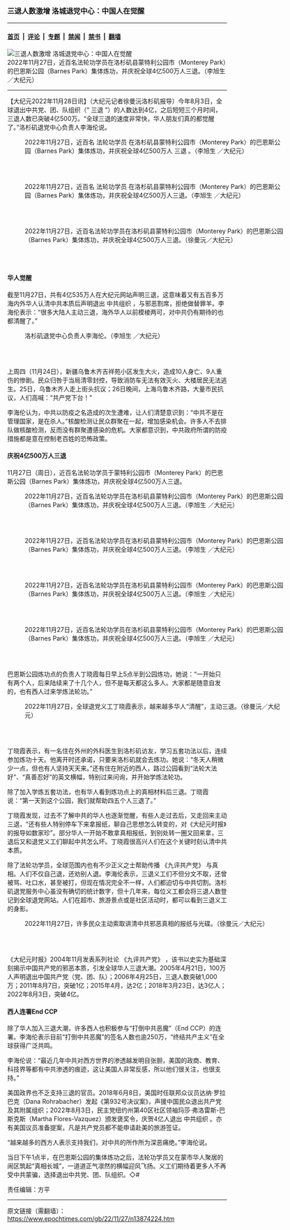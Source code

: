 ### 三退人数激增 洛城退党中心：中国人在觉醒

---

#### [首页](../../../..?n13874224) &nbsp;|&nbsp; [评论](../../../../../epoch-comment?n13874224) &nbsp;|&nbsp; [专题](../../../../../epoch-special?n13874224) &nbsp;|&nbsp; [禁闻](../../../../../epoch-news?n13874224) &nbsp;|&nbsp; [禁书](../../../../../books?n13874224) &nbsp;|&nbsp; [翻墙](https://github.com/gfw-breaker/nogfw/blob/master/README.md?n13874224)


<div><img alt="三退人数激增 洛城退党中心：中国人在觉醒" class="attachment-djy_600_400 size-djy_600_400 wp-post-image" src="https://i.epochtimes.com/assets/uploads/2022/11/id13874292-400millionrally-03-600x400.jpg"/>
<div class="caption">
 2022年11月27日，近百名法轮功学员在洛杉矶县蒙特利公园市（Monterey Park）的巴恩斯公园（Barnes Park）集体炼功，并庆祝全球4亿500万人三退。（李旭生 ／大纪元）
</div></div><hr/><div class="post_content" id="artbody" itemprop="articleBody">
 <!-- article content begin -->
 <p>
  【大纪元2022年11月28日讯】（大纪元记者徐曼沅洛杉矶报导）今年8月3日，全球退出中共党、团、队组织（“
  <ok href="https://www.epochtimes.com/gb/tag/%E4%B8%89%E9%80%80.html">
   三退
  </ok>
  ”）的人数达到4亿，之后短短三个月时间，三退人数已突破4亿500万。“全球三退的速度非常快，华人朋友们真的都觉醒了。”洛杉矶退党中心负责人李海伦说。
 </p>
 <figure aria-describedby="caption-attachment-13874295" class="wp-caption aligncenter" id="attachment_13874295" style="width: 600px">
  <ok href="https://i.epochtimes.com/assets/uploads/2022/11/id13874295-400millionrally-02.jpg" target="_blank">
   <img alt="" class="size-large wp-image-13874295" src="https://i.epochtimes.com/assets/uploads/2022/11/id13874295-400millionrally-02-600x266.jpg"/>
  </ok>
  <br/><figcaption class="wp-caption-text" id="caption-attachment-13874295">
   2022年11月27日，近百名
   <ok href="https://www.epochtimes.com/gb/tag/%E6%B3%95%E8%BD%AE%E5%8A%9F%E5%AD%A6%E5%91%98.html">
    法轮功学员
   </ok>
   在洛杉矶县蒙特利公园市（Monterey Park）的巴恩斯公园（Barnes Park）集体炼功，并庆祝全球4亿500万人
   <ok href="https://www.epochtimes.com/gb/tag/%E4%B8%89%E9%80%80.html">
    三退
   </ok>
   。（李旭生 ／大纪元）
  </figcaption><br/>
 </figure><br/>
 <figure aria-describedby="caption-attachment-13874303" class="wp-caption aligncenter" id="attachment_13874303" style="width: 600px">
  <ok href="https://i.epochtimes.com/assets/uploads/2022/11/id13874303-400millionrally-10.jpg" target="_blank">
   <img alt="" class="size-large wp-image-13874303" src="https://i.epochtimes.com/assets/uploads/2022/11/id13874303-400millionrally-10-600x397.jpg"/>
  </ok>
  <br/><figcaption class="wp-caption-text" id="caption-attachment-13874303">
   2022年11月27日，近百名
   <ok href="https://www.epochtimes.com/gb/tag/%E6%B3%95%E8%BD%AE%E5%8A%9F%E5%AD%A6%E5%91%98.html">
    法轮功学员
   </ok>
   在洛杉矶县蒙特利公园市（Monterey Park）的巴恩斯公园（Barnes Park）集体炼功，并庆祝全球4亿500万人三退。（李旭生 ／大纪元）
  </figcaption><br/>
 </figure><br/>
 <figure aria-describedby="caption-attachment-13874304" class="wp-caption aligncenter" id="attachment_13874304" style="width: 600px">
  <ok href="https://i.epochtimes.com/assets/uploads/2022/11/id13874304-PXL_20221127_184630586.jpg" target="_blank">
   <img alt="" class="size-large wp-image-13874304" src="https://i.epochtimes.com/assets/uploads/2022/11/id13874304-PXL_20221127_184630586-600x401.jpg"/>
  </ok>
  <br/><figcaption class="wp-caption-text" id="caption-attachment-13874304">
   2022年11月27日，近百名法轮功学员在洛杉矶县蒙特利公园市（Monterey Park）的巴恩斯公园（Barnes Park）集体炼功，并庆祝全球4亿500万人三退。（徐曼沅／大纪元）
  </figcaption><br/>
 </figure><br/>
 <h4>
  华人觉醒
 </h4>
 <p>
  截至11月27日，共有4亿535万人在大纪元网站声明三退，这意味着又有五百多万海内外华人认清中共本质后声明退出
  <ok href="https://www.epochtimes.com/gb/tag/%E4%B8%AD%E5%85%B1%E7%BB%84%E7%BB%87.html">
   中共组织
  </ok>
  ，与邪恶割席，拒绝做替罪羊。李海伦表示：“很多大陆人主动三退，海外华人以前模棱两可，对中共仍有期待的也都清醒了。”
 </p>
 <figure aria-describedby="caption-attachment-13874297" class="wp-caption aligncenter" id="attachment_13874297" style="width: 600px">
  <ok href="https://i.epochtimes.com/assets/uploads/2022/11/id13874297-400millionrally-01.jpg" target="_blank">
   <img alt="" class="size-large wp-image-13874297" src="https://i.epochtimes.com/assets/uploads/2022/11/id13874297-400millionrally-01-600x397.jpg"/>
  </ok>
  <br/><figcaption class="wp-caption-text" id="caption-attachment-13874297">
   洛杉矶退党中心负责人李海伦。（李旭生 ／大纪元）
  </figcaption><br/>
 </figure><br/>
 <p>
  上周四（11月24日），新疆乌鲁木齐吉祥苑小区发生大火，造成10人身亡、9人重伤的惨剧。民众归咎于当局清零封控，导致消防车无法有效灭火、大楼居民无法逃生。25日，乌鲁木齐人走上街头抗议；26日晚间，上海乌鲁木齐路，大量市民抗议，人们高喊：“共产党下台！”
 </p>
 <p>
  李海伦认为，中共以防疫之名造成的次生遭难，让人们清楚意识到：“中共不是在管理国家，是在杀人。”核酸检测让民众群聚在一起，增加感染机会。许多人不去排队做核酸检测，反而没有群聚遭感染的危机。大家都意识到，中共政府所谓的防疫措施都是意在控制老百姓的恐怖政策。
 </p>
 <h4>
  庆祝4亿500万人三退
 </h4>
 <p>
  11月27日（周日），近百名法轮功学员于蒙特利公园市（Monterey Park）的巴恩斯公园（Barnes Park）集体炼功，并庆祝全球4亿500万人三退。
 </p>
 <figure aria-describedby="caption-attachment-13874298" class="wp-caption aligncenter" id="attachment_13874298" style="width: 600px">
  <ok href="https://i.epochtimes.com/assets/uploads/2022/11/id13874298-400millionrally-07.jpg" target="_blank">
   <img alt="" class="size-large wp-image-13874298" src="https://i.epochtimes.com/assets/uploads/2022/11/id13874298-400millionrally-07-600x397.jpg"/>
  </ok>
  <br/><figcaption class="wp-caption-text" id="caption-attachment-13874298">
   2022年11月27日，近百名法轮功学员在洛杉矶县蒙特利公园市（Monterey Park）的巴恩斯公园（Barnes Park）集体炼功，并庆祝全球4亿500万人三退。（李旭生 ／大纪元）
  </figcaption><br/>
 </figure><br/>
 <figure aria-describedby="caption-attachment-13874300" class="wp-caption aligncenter" id="attachment_13874300" style="width: 600px">
  <ok href="https://i.epochtimes.com/assets/uploads/2022/11/id13874300-400millionrally-06.jpg" target="_blank">
   <img alt="" class="size-large wp-image-13874300" src="https://i.epochtimes.com/assets/uploads/2022/11/id13874300-400millionrally-06-600x397.jpg"/>
  </ok>
  <br/><figcaption class="wp-caption-text" id="caption-attachment-13874300">
   2022年11月27日，近百名法轮功学员在洛杉矶县蒙特利公园市（Monterey Park）的巴恩斯公园（Barnes Park）集体炼功，并庆祝全球4亿500万人三退。（李旭生 ／大纪元）
  </figcaption><br/>
 </figure><br/>
 <figure aria-describedby="caption-attachment-13874301" class="wp-caption aligncenter" id="attachment_13874301" style="width: 600px">
  <ok href="https://i.epochtimes.com/assets/uploads/2022/11/id13874301-400millionrally-04.jpg" target="_blank">
   <img alt="" class="size-large wp-image-13874301" src="https://i.epochtimes.com/assets/uploads/2022/11/id13874301-400millionrally-04-600x397.jpg"/>
  </ok>
  <br/><figcaption class="wp-caption-text" id="caption-attachment-13874301">
   2022年11月27日，近百名法轮功学员在洛杉矶县蒙特利公园市（Monterey Park）的巴恩斯公园（Barnes Park）集体炼功，并庆祝全球4亿500万人三退。（李旭生 ／大纪元）
  </figcaption><br/>
 </figure><br/>
 <figure aria-describedby="caption-attachment-13874305" class="wp-caption aligncenter" id="attachment_13874305" style="width: 600px">
  <ok href="https://i.epochtimes.com/assets/uploads/2022/11/id13874305-400millionrally-05.jpg" target="_blank">
   <img alt="" class="size-large wp-image-13874305" src="https://i.epochtimes.com/assets/uploads/2022/11/id13874305-400millionrally-05-600x397.jpg"/>
  </ok>
  <br/><figcaption class="wp-caption-text" id="caption-attachment-13874305">
   2022年11月27日，近百名法轮功学员在洛杉矶县蒙特利公园市（Monterey Park）的巴恩斯公园（Barnes Park）集体炼功，并庆祝全球4亿500万人三退。（李旭生 ／大纪元）
  </figcaption><br/>
 </figure><br/>
 <p>
  巴恩斯公园炼功点的负责人丁晓霞每日早上5点半到公园炼功，她说：“一开始只有两个人，后来陆续来了十几个人，但不是每天都这么多人。大家都是随意自发的，也有西人过来学炼法轮功。”
 </p>
 <figure aria-describedby="caption-attachment-13874306" class="wp-caption aligncenter" id="attachment_13874306" style="width: 600px">
  <ok href="https://i.epochtimes.com/assets/uploads/2022/11/id13874306-PXL_20221127_182558964.jpg" target="_blank">
   <img alt="" class="size-large wp-image-13874306" src="https://i.epochtimes.com/assets/uploads/2022/11/id13874306-PXL_20221127_182558964-600x401.jpg"/>
  </ok>
  <br/><figcaption class="wp-caption-text" id="caption-attachment-13874306">
   2022年11月27日，全球退党义工丁晓霞表示，越来越多华人“清醒”，主动三退。（徐曼沅／大纪元）
  </figcaption><br/>
 </figure><br/>
 <p>
  丁晓霞表示，有一名住在外州的外科医生到洛杉矶访友，学习五套功法以后，连续参加炼功十天。他离开时还承诺，只要来洛杉矶就会去炼功。她说：“冬天人稍微少一点，但也有人坚持天天来。”还有住在附近的西人，路过公园看到“法轮大法好”、“真善忍好”的英文横幅，特别过来问询，并开始学炼法轮功。
 </p>
 <p>
  除了加入学炼五套功法，也有华人看到炼功点上的真相材料后三退。丁晓霞说：“第一天到这个公园，我们就帮助四五个人三退了。”
 </p>
 <p>
  丁晓霞发现，过去不了解中共的华人也逐渐觉醒，有些人走过去后，又走回来主动三退，“还有些人特别停车下来拿报纸，聊自己思想怎么转变的，对《大纪元时报》的报导如数家珍”。部分华人一开始不敢拿真相报纸，到别处转一圈又回来拿，三退后又和退党义工们聊起中共怎么坏。丁晓霞很高兴人们在这个关键时刻认清中共本质。
 </p>
 <p>
  除了法轮功学员，全球范围内也有不少正义之士帮助传播
  <ok href="https://www.epochtimes.com/gb/tag/%E3%80%8A%E4%B9%9D%E8%AF%84%E5%85%B1%E4%BA%A7%E5%85%9A%E3%80%8B.html">
   《九评共产党》
  </ok>
  与真相。人们不仅自己退，还劝别人退。李海伦表示，三退义工们不但分文不取，还曾被骂、吐口水，甚至被打，但现在情况完全不一样，人们都迫切与中共切割。洛杉矶退党服务中心虽没有确切的统计数字，但十几年来，每位义工都会将三退人数登记到全球退党网站。人们在超市、旅游景点或是社区活动时，都可以看到三退义工的身影。
 </p>
 <figure aria-describedby="caption-attachment-13874307" class="wp-caption aligncenter" id="attachment_13874307" style="width: 600px">
  <ok href="https://i.epochtimes.com/assets/uploads/2022/11/id13874307-PXL_20221127_180750819.jpg" target="_blank">
   <img alt="" class="size-large wp-image-13874307" src="https://i.epochtimes.com/assets/uploads/2022/11/id13874307-PXL_20221127_180750819-600x400.jpg"/>
  </ok>
  <br/><figcaption class="wp-caption-text" id="caption-attachment-13874307">
   2022年11月27日，许多民众主动索取讲清中共邪恶真相的报纸与光碟。（徐曼沅／大纪元）
  </figcaption><br/>
 </figure><br/>
 <p>
  《大纪元时报》2004年11月发表系列社论
  <ok href="https://www.epochtimes.com/gb/tag/%E3%80%8A%E4%B9%9D%E8%AF%84%E5%85%B1%E4%BA%A7%E5%85%9A%E3%80%8B.html">
   《九评共产党》
  </ok>
  ，该书以史实为基础深刻揭示中国共产党的邪恶本质，引发全球华人三退大潮。2005年4月21日，100万人声明退出中国共产党（党、团、队）；2006年4月25日，三退人数突破1,000万；2011年8月7日，突破1亿；2015年4月，达2亿；2018年3月23日，达3亿人；2022年8月3日，突破4亿。
 </p>
 <h4>
  西人连署End CCP
 </h4>
 <p>
  除了华人加入三退大潮，许多西人也积极参与“打倒中共恶魔”（End CCP）的连署。李海伦表示目前“打倒中共恶魔”的签名人数也逾250万，“终结共产主义”在全球获得广泛共鸣。
 </p>
 <p>
  李海伦说：“最近几年中共对西方世界的渗透越发明目张胆，美国的政商、教育、科技界等都有中共渗透的痕迹，这让美国人非常反感，所以他们很关注，也很支持。”
 </p>
 <p>
  美国政界也不乏支持三退的官员。2018年6月8日，美国时任联邦众议员达纳·罗拉巴克（Dana Rohrabacher）发起《第932号决议案》，声援中国民众退出共产党及其附属组织；2022年8月3日，民主党纽约州第40区社区领袖玛莎‧弗洛雷斯-巴斯克斯（Martha Flores-Vazquez）颁发褒奖令，庆贺4亿人退出
  <ok href="https://www.epochtimes.com/gb/tag/%E4%B8%AD%E5%85%B1%E7%BB%84%E7%BB%87.html">
   中共组织
  </ok>
  。亦有美国议员准备提案，凡是共产党员都不能申请赴美的旅游签证。
 </p>
 <p>
  “越来越多的西方人表示支持我们，对中共的所作所为深恶痛绝。”李海伦说。
 </p>
 <p>
  当日下午1点半，在巴恩斯公园的集体炼功之后，法轮功学员又在蒙市华人聚居的闹区筑起“真相长城”，一道道正气凛然的横幅迎风飞扬。义工们期待着更多人不再受中共蒙骗，选择退出中共党、团、队组织。◇#
 </p>
 <p>
  责任编辑：方平
 </p>
 <!-- article content end -->
 <div id="below_article_ad">
 </div>
</div>


---

原文链接（需翻墙）：https://www.epochtimes.com/gb/22/11/27/n13874224.htm